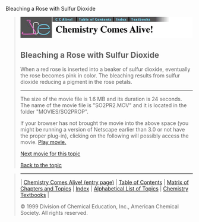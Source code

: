 





 Bleaching a Rose with Sulfur Dioxide
 



> ![Chemistry Comes Alive!](ccahead.gif)
> 
> 
> 
> 
> 
> 
> 
> 
> 
> ## Bleaching a Rose with Sulfur Dioxide
> 
> 
> 
> 
> 
> 
> 
> 
>   
> 
> 
> 
> 
> 
>  When a red rose is inserted into a beaker of sulfur dioxide, eventually the rose becomes pink in color. The bleaching results from sulfur dioxide reducing a pigment in the rose petals.
>  
> 
> 
> 
> 
> 
> 
> 
> ---
> 
> 
>  The size of the movie file is 1.6 MB and its duration is 24 seconds. 
The name of the movie file is "SO2PR2.MOV" 
and it is located in the folder "MOVIES/SO2PROP".
>  
> 
> 
> 
>  If your browser has not brought the movie into the above space
(you might be running a version of Netscape earlier than 3.0 or
not have the proper plug-in), clicking on the following will
possibly access the movie.
>  [Play movie.](../../MOVIES/SO2PROP/SO2PR2.MOV) 
> 
> 
> 
> 
> [Next movie for this topic](../../MVHTM/SO2PROP/SO2PR3.HTM) 
> 
> 
> 
> 
> 
> 
> 
> [Back to the topic](../../MAIN/SO2PROP/PAGE1.HTM)



> ---
> 
> 
>  |
>  [Chemistry Comes Alive! (entry page)](../../INDEX.HTM) 
>  |
>  [Table of Contents](../../CONTENTS.HTM) 
>  |
>  [Matrix of Chapters and Topics](../../MATRIX.HTM) 
>  |
>  [Index](../../WORDS.HTM) 
>  |
>  [Alphabetical List of Topics](../../ALPHATOP.HTM) 
>  |
>  [Chemistry Textbooks](../../BOOKS.HTM) 
>  |
>  
>  © 1999 Division of Chemical Education, Inc.,
American Chemical Society. All rights reserved.





